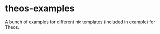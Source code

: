theos-examples
==============

A bunch of examples for different nic templates (included in example) for Theos.
